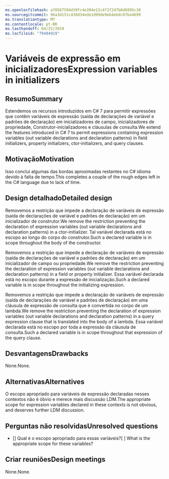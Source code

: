 ```yaml
---
ms.openlocfilehash: a78567594d39fc4e204e12c4f2f247b8d6995c38
ms.sourcegitcommit: 94a3d151c438d34ede1d99de9eb4ebdc07ba4699
ms.translationtype: MT
ms.contentlocale: pt-BR
ms.lasthandoff: 04/25/2019
ms.locfileid: "79484919"
---
```

# <a name="expression-variables-in-initializers"></a><span data-ttu-id="4d2ba-101">Variáveis de expressão em inicializadores</span><span class="sxs-lookup"><span data-stu-id="4d2ba-101">Expression variables in initializers</span></span>

## <a name="summary"></a><span data-ttu-id="4d2ba-102">Resumo</span><span class="sxs-lookup"><span data-stu-id="4d2ba-102">Summary</span></span>
[summary]: #summary

<span data-ttu-id="4d2ba-103">Estendemos os recursos introduzidos em C# 7 para permitir expressões que contêm variáveis de expressão (saída de declarações de variável e padrões de declaração) em inicializadores de campo, inicializadores de propriedade, Construtor-inicializadores e cláusulas de consulta.</span><span class="sxs-lookup"><span data-stu-id="4d2ba-103">We extend the features introduced in C# 7 to permit expressions containing expression variables (out variable declarations and declaration patterns) in field initializers, property initializers, ctor-initializers, and query clauses.</span></span>

## <a name="motivation"></a><span data-ttu-id="4d2ba-104">Motivação</span><span class="sxs-lookup"><span data-stu-id="4d2ba-104">Motivation</span></span>
[motivation]: #motivation

<span data-ttu-id="4d2ba-105">Isso conclui algumas das bordas aproximadas restantes no C# idioma devido à falta de tempo.</span><span class="sxs-lookup"><span data-stu-id="4d2ba-105">This completes a couple of the rough edges left in the C# language due to lack of time.</span></span>

## <a name="detailed-design"></a><span data-ttu-id="4d2ba-106">Design detalhado</span><span class="sxs-lookup"><span data-stu-id="4d2ba-106">Detailed design</span></span>
[design]: #detailed-design

<span data-ttu-id="4d2ba-107">Removemos a restrição que impede a declaração de variáveis de expressão (saída de declarações de variável e padrões de declaração) em um inicializador de construtor.</span><span class="sxs-lookup"><span data-stu-id="4d2ba-107">We remove the restriction preventing the declaration of expression variables (out variable declarations and declaration patterns) in a ctor-initializer.</span></span> <span data-ttu-id="4d2ba-108">Tal variável declarada está no escopo ao longo do corpo do construtor.</span><span class="sxs-lookup"><span data-stu-id="4d2ba-108">Such a declared variable is in scope throughout the body of the constructor.</span></span>

<span data-ttu-id="4d2ba-109">Removemos a restrição que impede a declaração de variáveis de expressão (saída de declarações de variável e padrões de declaração) em um inicializador de campo ou propriedade.</span><span class="sxs-lookup"><span data-stu-id="4d2ba-109">We remove the restriction preventing the declaration of expression variables (out variable declarations and declaration patterns) in a field or property initializer.</span></span> <span data-ttu-id="4d2ba-110">Essa variável declarada está no escopo durante a expressão de inicialização.</span><span class="sxs-lookup"><span data-stu-id="4d2ba-110">Such a declared variable is in scope throughout the initializing expression.</span></span>

<span data-ttu-id="4d2ba-111">Removemos a restrição que impede a declaração de variáveis de expressão (saída de declarações de variável e padrões de declaração) em uma cláusula de expressão de consulta que é convertida no corpo de um lambda.</span><span class="sxs-lookup"><span data-stu-id="4d2ba-111">We remove the restriction preventing the declaration of expression variables (out variable declarations and declaration patterns) in a query expression clause that is translated into the body of a lambda.</span></span> <span data-ttu-id="4d2ba-112">Essa variável declarada está no escopo por toda a expressão da cláusula de consulta.</span><span class="sxs-lookup"><span data-stu-id="4d2ba-112">Such a declared variable is in scope throughout that expression of the query clause.</span></span>

## <a name="drawbacks"></a><span data-ttu-id="4d2ba-113">Desvantagens</span><span class="sxs-lookup"><span data-stu-id="4d2ba-113">Drawbacks</span></span>
[drawbacks]: #drawbacks

<span data-ttu-id="4d2ba-114">None.</span><span class="sxs-lookup"><span data-stu-id="4d2ba-114">None.</span></span>

## <a name="alternatives"></a><span data-ttu-id="4d2ba-115">Alternativas</span><span class="sxs-lookup"><span data-stu-id="4d2ba-115">Alternatives</span></span>
[alternatives]: #alternatives

<span data-ttu-id="4d2ba-116">O escopo apropriado para variáveis de expressão declaradas nesses contextos não é óbvio e merece mais discussão LDM.</span><span class="sxs-lookup"><span data-stu-id="4d2ba-116">The appropriate scope for expression variables declared in these contexts is not obvious, and deserves further LDM discussion.</span></span>

## <a name="unresolved-questions"></a><span data-ttu-id="4d2ba-117">Perguntas não resolvidas</span><span class="sxs-lookup"><span data-stu-id="4d2ba-117">Unresolved questions</span></span>
[unresolved]: #unresolved-questions

- <span data-ttu-id="4d2ba-118">[] Qual é o escopo apropriado para essas variáveis?</span><span class="sxs-lookup"><span data-stu-id="4d2ba-118">[ ] What is the appropriate scope for these variables?</span></span>

## <a name="design-meetings"></a><span data-ttu-id="4d2ba-119">Criar reuniões</span><span class="sxs-lookup"><span data-stu-id="4d2ba-119">Design meetings</span></span>

<span data-ttu-id="4d2ba-120">None.</span><span class="sxs-lookup"><span data-stu-id="4d2ba-120">None.</span></span>
